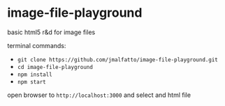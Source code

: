 # image-file-playground

basic html5 r&d for image files

terminal commands:

* `git clone https://github.com/jmalfatto/image-file-playground.git`
* `cd image-file-playground`
* `npm install`
* `npm start`

open browser to `http://localhost:3000` and select and html file  
